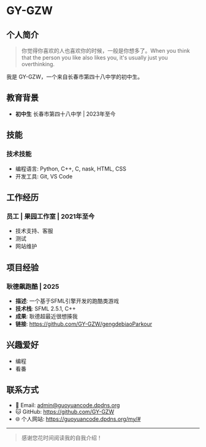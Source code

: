 # GY-GZW

## 个人简介

> 你觉得你喜欢的人也喜欢你的时候，一般是你想多了。When you think that the person you like also likes you, it's usually just you overthinking.

我是 GY-GZW，一个来自长春市第四十八中学的初中生。

## 教育背景

- **初中生** 长春市第四十八中学 | 2023年至今

## 技能

### 技术技能
- 编程语言: Python, C++, C, nask, HTML, CSS
- 开发工具: Git, VS Code

## 工作经历

### 员工 | 果园工作室 | 2021年至今
- 技术支持、客服
- 测试
- 网站维护

## 项目经验

### 耿德飙跑酷 | 2025
- **描述**: 一个基于SFML引擎开发的跑酷类游戏
- **技术栈**: SFML 2.5.1, C++
- **成果**: 耿德超最近很想揍我
- **链接**: https://github.com/GY-GZW/gengdebiaoParkour

## 兴趣爱好

- 编程
- 看番

## 联系方式

- 📧 Email: admin@guoyuancode.dpdns.org
- 🐱 GitHub: https://github.com/GY-GZW
- 🌐 个人网站: https://guoyuancode.dpdns.org/my/#

---

> 感谢您花时间阅读我的自我介绍！